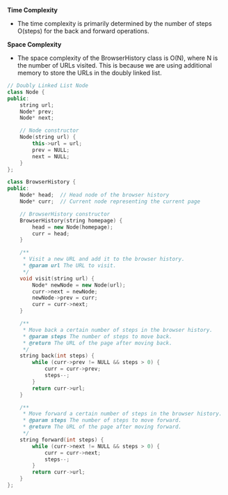 **Time Complexity**
- The time complexity is primarily determined by the number of steps O(steps) for the back and forward operations. 

**Space Complexity**
- The space complexity of the BrowserHistory class is O(N), where N is the number of URLs visited. This is because we are using additional memory to store the URLs in the doubly linked list.

```cpp
// Doubly Linked List Node
class Node {
public:
    string url;
    Node* prev;
    Node* next;

    // Node constructor
    Node(string url) {
        this->url = url;
        prev = NULL;
        next = NULL;
    }
};

class BrowserHistory {
public:
    Node* head;  // Head node of the browser history
    Node* curr;  // Current node representing the current page

    // BrowserHistory constructor
    BrowserHistory(string homepage) {
        head = new Node(homepage);
        curr = head;
    }

    /**
     * Visit a new URL and add it to the browser history.
     * @param url The URL to visit.
     */
    void visit(string url) {
        Node* newNode = new Node(url);
        curr->next = newNode;
        newNode->prev = curr;
        curr = curr->next;
    }

    /**
     * Move back a certain number of steps in the browser history.
     * @param steps The number of steps to move back.
     * @return The URL of the page after moving back.
     */
    string back(int steps) {
        while (curr->prev != NULL && steps > 0) {
            curr = curr->prev;
            steps--;
        }
        return curr->url;
    }

    /**
     * Move forward a certain number of steps in the browser history.
     * @param steps The number of steps to move forward.
     * @return The URL of the page after moving forward.
     */
    string forward(int steps) {
        while (curr->next != NULL && steps > 0) {
            curr = curr->next;
            steps--;
        }
        return curr->url;
    }
};
```
